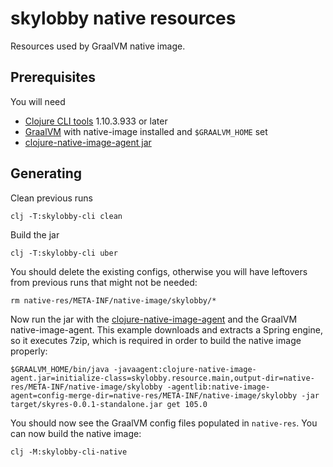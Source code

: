 # skylobby native resources

Resources used by GraalVM native image.

## Prerequisites

You will need

- [Clojure CLI tools](https://clojure.org/guides/getting_started) 1.10.3.933 or later
- [GraalVM](https://github.com/graalvm/graalvm-ce-builds/releases/tag/vm-21.3.0) with native-image installed and `$GRAALVM_HOME` set
- [clojure-native-image-agent jar](https://github.com/luontola/clojure-native-image-agent/releases)

## Generating

Clean previous runs

```
clj -T:skylobby-cli clean
```

Build the jar

```
clj -T:skylobby-cli uber
```

You should delete the existing configs, otherwise you will have leftovers from previous runs that might not be needed:

```
rm native-res/META-INF/native-image/skylobby/*
```

Now run the jar with the [clojure-native-image-agent](https://github.com/luontola/clojure-native-image-agent) and the GraalVM native-image-agent. This example downloads and extracts a Spring engine, so it executes 7zip, which is required in order to build the native image properly:

```
$GRAALVM_HOME/bin/java -javaagent:clojure-native-image-agent.jar=initialize-class=skylobby.resource.main,output-dir=native-res/META-INF/native-image/skylobby -agentlib:native-image-agent=config-merge-dir=native-res/META-INF/native-image/skylobby -jar target/skyres-0.0.1-standalone.jar get 105.0
```

You should now see the GraalVM config files populated in `native-res`. You can now build the native image:

```
clj -M:skylobby-cli-native
```
